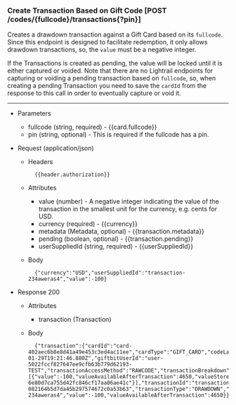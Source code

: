 
### Create Transaction Based on Gift Code [POST /codes/{fullcode}/transactions{?pin}] 

<a name="post-transaction-by-fullcode-anchor"></a>

Creates a drawdown transaction against a Gift Card based on its `fullcode`. 
Since this endpoint is designed to facilitate redemption, it only allows drawdown transactions, so, the `value` must be a negative integer. 

If the Transactions is created as pending, the value will be locked until it is either captured or voided.
Note that there are no Lightrail endpoints for capturing or voiding a pending transaction based on `fullcode`, 
so, when creating a pending Transaction you need to save the `cardId` from the response to this call in order to eventually capture or void it. 


---
+ Parameters
    + fullcode (string, required) - {{card.fullcode}}
    + pin (string, optional) - This is required if the fullcode has a pin.

+ Request (application/json)
    + Headers
    
            {{header.authorization}}

    + Attributes
        + value (number) - A negative integer indicating the value of the transaction in the smallest unit for the currency, e.g. cents for USD.
        + currency (required) - {{currency}}
        + metadata (Metadata, optional) - {{transaction.metadata}}
        + pending (boolean, optional) - {{transaction.pending}}
        + userSuppliedId (string, required) - {{userSuppliedId}}        
        
    + Body 
    
            {"currency":"USD","userSuppliedId":"transaction-234aweras4","value":-100}
    
+ Response 200
    + Attributes
        + transaction (Transaction)

    + Body

            {"transaction":{"cardId":"card-402aec6b8e8d41a49e453c3ed4ac11ee","cardType":"GIFT_CARD","codeLastFour":"VJNC","currency":"USD","dateCreated":"2018-01-29T19:21:46.880Z","giftbitUserId":"user-5022fccf827647ee9cfb63b779d62193-TEST","transactionAccessMethod":"RAWCODE","transactionBreakdown":[{"value":-100,"valueAvailableAfterTransaction":4650,"valueStoreId":"value-6e80d7ca755d42fc846cf17aa06ae41c"}],"transactionId":"transaction-082164b5d7da45b297574672c0a53b63","transactionType":"DRAWDOWN","userSuppliedId":"transaction-234aweras4","value":-100,"valueAvailableAfterTransaction":4650}}